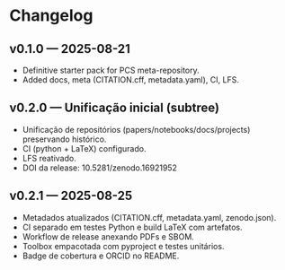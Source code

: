# Changelog

## v0.1.0 — 2025-08-21

- Definitive starter pack for PCS meta-repository.
- Added docs, meta (CITATION.cff, metadata.yaml), CI, LFS.

## v0.2.0 — Unificação inicial (subtree)

- Unificação de repositórios (papers/notebooks/docs/projects) preservando histórico.
- CI (python + LaTeX) configurado.
- LFS reativado.
- DOI da release: 10.5281/zenodo.16921952

## v0.2.1 — 2025-08-25

- Metadados atualizados (CITATION.cff, metadata.yaml, zenodo.json).
- CI separado em testes Python e build LaTeX com artefatos.
- Workflow de release anexando PDFs e SBOM.
- Toolbox empacotada com pyproject e testes unitários.
- Badge de cobertura e ORCID no README.
